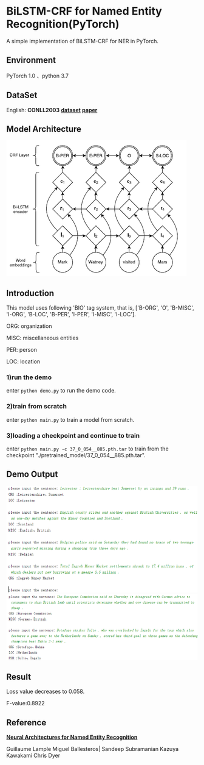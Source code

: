 # BiLSTM-CRF for Named Entity Recognition(PyTorch)
A simple implementation of BiLSTM-CRF for NER in PyTorch. 
## Environment
PyTorch 1.0 、python 3.7
## DataSet
English: **CONLL2003** [**dataset**](https://github.com/davidsbatista/NER-datasets/tree/master/CONLL2003)  [**paper**](https://aclweb.org/anthology/W03-0419)
## Model Architecture
![avatar](model_architecture.png)
## Introduction
This model uses following 'BIO' tag system, that is, ['B-ORG', 'O', 'B-MISC', 'I-ORG', 'B-LOC', 'B-PER', 'I-PER', 'I-MISC', 'I-LOC'].  

ORG: organization

MISC: miscellaneous entities

PER: person

LOC: location
### 1)run the demo
enter `python demo.py` to run the demo code.

### 2)train from scratch
enter `python main.py` to train a model from scratch.

### 3)loading a checkpoint and continue to train
enter `python main.py -c 37_0_054__885.pth.tar` to train from the checkpoint "./pretrained_model/37_0_054__885.pth.tar".  

## Demo Output
![avatar](demo_output.png)
![avatar](demo_output2.png)
## Result
Loss value decreases to 0.058.  

F-value:0.8922

## Reference
[**Neural Architectures for Named Entity Recognition**](https://www.aclweb.org/anthology/N16-1030)

Guillaume Lample  Miguel Ballesteros| Sandeep Subramanian  Kazuya Kawakami  Chris Dyer 
